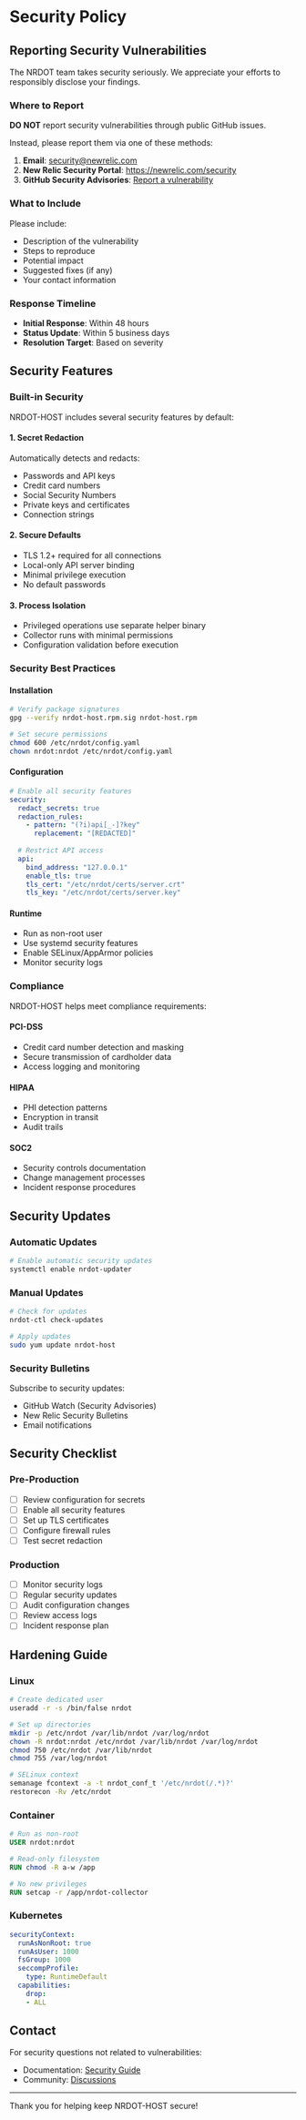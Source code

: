 # Security Policy

## Reporting Security Vulnerabilities

The NRDOT team takes security seriously. We appreciate your efforts to responsibly disclose your findings.

### Where to Report

**DO NOT** report security vulnerabilities through public GitHub issues.

Instead, please report them via one of these methods:

1. **Email**: security@newrelic.com
2. **New Relic Security Portal**: https://newrelic.com/security
3. **GitHub Security Advisories**: [Report a vulnerability](https://github.com/deepaucksharma/nrdot-host/security/advisories/new)

### What to Include

Please include:

- Description of the vulnerability
- Steps to reproduce
- Potential impact
- Suggested fixes (if any)
- Your contact information

### Response Timeline

- **Initial Response**: Within 48 hours
- **Status Update**: Within 5 business days
- **Resolution Target**: Based on severity

## Security Features

### Built-in Security

NRDOT-HOST includes several security features by default:

#### 1. Secret Redaction
Automatically detects and redacts:
- Passwords and API keys
- Credit card numbers
- Social Security Numbers
- Private keys and certificates
- Connection strings

#### 2. Secure Defaults
- TLS 1.2+ required for all connections
- Local-only API server binding
- Minimal privilege execution
- No default passwords

#### 3. Process Isolation
- Privileged operations use separate helper binary
- Collector runs with minimal permissions
- Configuration validation before execution

### Security Best Practices

#### Installation
```bash
# Verify package signatures
gpg --verify nrdot-host.rpm.sig nrdot-host.rpm

# Set secure permissions
chmod 600 /etc/nrdot/config.yaml
chown nrdot:nrdot /etc/nrdot/config.yaml
```

#### Configuration
```yaml
# Enable all security features
security:
  redact_secrets: true
  redaction_rules:
    - pattern: "(?i)api[_-]?key"
      replacement: "[REDACTED]"
  
  # Restrict API access
  api:
    bind_address: "127.0.0.1"
    enable_tls: true
    tls_cert: "/etc/nrdot/certs/server.crt"
    tls_key: "/etc/nrdot/certs/server.key"
```

#### Runtime
- Run as non-root user
- Use systemd security features
- Enable SELinux/AppArmor policies
- Monitor security logs

### Compliance

NRDOT-HOST helps meet compliance requirements:

#### PCI-DSS
- Credit card number detection and masking
- Secure transmission of cardholder data
- Access logging and monitoring

#### HIPAA
- PHI detection patterns
- Encryption in transit
- Audit trails

#### SOC2
- Security controls documentation
- Change management processes
- Incident response procedures

## Security Updates

### Automatic Updates
```bash
# Enable automatic security updates
systemctl enable nrdot-updater
```

### Manual Updates
```bash
# Check for updates
nrdot-ctl check-updates

# Apply updates
sudo yum update nrdot-host
```

### Security Bulletins

Subscribe to security updates:
- GitHub Watch (Security Advisories)
- New Relic Security Bulletins
- Email notifications

## Security Checklist

### Pre-Production
- [ ] Review configuration for secrets
- [ ] Enable all security features
- [ ] Set up TLS certificates
- [ ] Configure firewall rules
- [ ] Test secret redaction

### Production
- [ ] Monitor security logs
- [ ] Regular security updates
- [ ] Audit configuration changes
- [ ] Review access logs
- [ ] Incident response plan

## Hardening Guide

### Linux
```bash
# Create dedicated user
useradd -r -s /bin/false nrdot

# Set up directories
mkdir -p /etc/nrdot /var/lib/nrdot /var/log/nrdot
chown -R nrdot:nrdot /etc/nrdot /var/lib/nrdot /var/log/nrdot
chmod 750 /etc/nrdot /var/lib/nrdot
chmod 755 /var/log/nrdot

# SELinux context
semanage fcontext -a -t nrdot_conf_t '/etc/nrdot(/.*)?'
restorecon -Rv /etc/nrdot
```

### Container
```dockerfile
# Run as non-root
USER nrdot:nrdot

# Read-only filesystem
RUN chmod -R a-w /app

# No new privileges
RUN setcap -r /app/nrdot-collector
```

### Kubernetes
```yaml
securityContext:
  runAsNonRoot: true
  runAsUser: 1000
  fsGroup: 1000
  seccompProfile:
    type: RuntimeDefault
  capabilities:
    drop:
    - ALL
```

## Contact

For security questions not related to vulnerabilities:
- Documentation: [Security Guide](./docs/security.md)
- Community: [Discussions](https://github.com/deepaucksharma/nrdot-host/discussions)

---

Thank you for helping keep NRDOT-HOST secure!